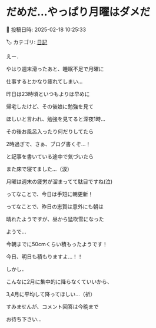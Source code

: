 # だめだ…やっぱり月曜はダメだ

📅 投稿日時: 2025-02-18 10:25:33

🏷️ カテゴリ: [日記](cc4b5682fb7b8b144980957a978653fb0.md)

えー．


やはり週末滑ったあと、睡眠不足で月曜に


仕事するとかなり疲れてしまい…





昨日は23時頃といつもよりは早めに


帰宅したけど、その後娘に勉強を見て


ほしいと言われ、勉強を見てると深夜1時…





その後お風呂入ったり何だりしてたら


2時過ぎで、さぁ、ブログ書くぞ…！


と記事を書いている途中で気づいたら


また床で寝てました…（涙）





月曜は週末の疲労が溜まってて駄目ですね(泣)


ってなことで、今日は手短に朝更新！





ってなことで、昨日の志賀は意外にも朝は


晴れたようですが、昼から猛吹雪になった


ようで…


今朝までに50cmくらい積もったようです！


今日、明日も積もりますよ…！！





しかし．


こんなに2月に集中的に降らなくていいから、


3,4月に平均して降ってほしい…（祈）





すみませんが、コメント回答は今晩まで


お待ち下さい…
